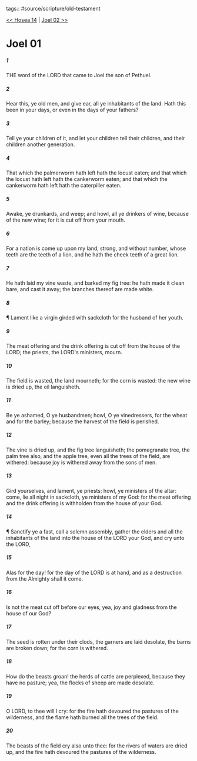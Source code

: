tags:: #source/scripture/old-testament

[<< Hosea 14](/Old_Testament/28_Hosea/Hosea_14.md) | [Joel 02 >>](/Old_Testament/29_Joel/Joel_02.md)

# Joel 01

##### 1

THE word of the LORD that came to Joel the son of Pethuel.

##### 2

Hear this, ye old men, and give ear, all ye inhabitants of the land. Hath this been in your days, or even in the days of your fathers?

##### 3

Tell ye your children of it, and let your children tell their children, and their children another generation.

##### 4

That which the palmerworm hath left hath the locust eaten; and that which the locust hath left hath the cankerworm eaten; and that which the cankerworm hath left hath the caterpiller eaten.

##### 5

Awake, ye drunkards, and weep; and howl, all ye drinkers of wine, because of the new wine; for it is cut off from your mouth.

##### 6

For a nation is come up upon my land, strong, and without number, whose teeth are the teeth of a lion, and he hath the cheek teeth of a great lion.

##### 7

He hath laid my vine waste, and barked my fig tree: he hath made it clean bare, and cast it away; the branches thereof are made white.

##### 8

¶ Lament like a virgin girded with sackcloth for the husband of her youth.

##### 9

The meat offering and the drink offering is cut off from the house of the LORD; the priests, the LORD's ministers, mourn.

##### 10

The field is wasted, the land mourneth; for the corn is wasted: the new wine is dried up, the oil languisheth.

##### 11

Be ye ashamed, O ye husbandmen; howl, O ye vinedressers, for the wheat and for the barley; because the harvest of the field is perished.

##### 12

The vine is dried up, and the fig tree languisheth; the pomegranate tree, the palm tree also, and the apple tree, even all the trees of the field, are withered: because joy is withered away from the sons of men.

##### 13

Gird yourselves, and lament, ye priests: howl, ye ministers of the altar: come, lie all night in sackcloth, ye ministers of my God: for the meat offering and the drink offering is withholden from the house of your God.

##### 14

¶ Sanctify ye a fast, call a solemn assembly, gather the elders and all the inhabitants of the land into the house of the LORD your God, and cry unto the LORD,

##### 15

Alas for the day! for the day of the LORD is at hand, and as a destruction from the Almighty shall it come.

##### 16

Is not the meat cut off before our eyes, yea, joy and gladness from the house of our God?

##### 17

The seed is rotten under their clods, the garners are laid desolate, the barns are broken down; for the corn is withered.

##### 18

How do the beasts groan! the herds of cattle are perplexed, because they have no pasture; yea, the flocks of sheep are made desolate.

##### 19

O LORD, to thee will I cry: for the fire hath devoured the pastures of the wilderness, and the flame hath burned all the trees of the field.

##### 20

The beasts of the field cry also unto thee: for the rivers of waters are dried up, and the fire hath devoured the pastures of the wilderness.
